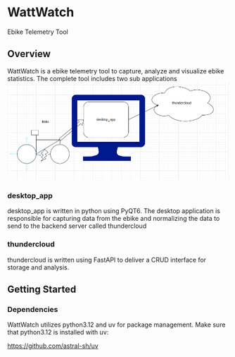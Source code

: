 # WattWatch
Ebike Telemetry Tool

## Overview
WattWatch is a ebike telemetry tool to capture, analyze and visualize ebike statistics. The complete tool includes two sub applications
![alt text](image.png)
### desktop_app
desktop_app is written in python using PyQT6. The desktop application is responsible for capturing data from the ebike and normalizing the data to send to the backend server called thundercloud

### thundercloud
thundercloud is written using FastAPI to deliver a CRUD interface for storage and analysis.

## Getting Started
### Dependencies
WattWatch utilizes python3.12 and uv for package management. Make sure that python3.12 is installed with uv:

https://github.com/astral-sh/uv


